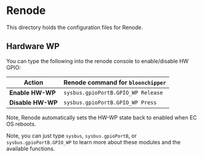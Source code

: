 # Renode

This directory holds the configuration files for Renode.

## Hardware WP

You can type the following into the renode console to enable/disable HW GPIO:

Action            | Renode command for `bloonchipper`
----------------- | ----------------------------------
**Enable HW-WP**  | `sysbus.gpioPortB.GPIO_WP Release`
**Disable HW-WP** | `sysbus.gpioPortB.GPIO_WP Press`

Note, Renode automatically sets the HW-WP state back to enabled when EC OS reboots.

Note, you can just type `sysbus`, `sysbus.gpioPortB`, or
`sysbus.gpioPortB.GPIO_WP` to learn more about these modules and the available
functions.
